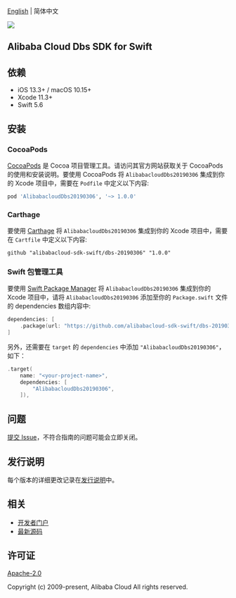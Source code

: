[English](README.md) | 简体中文

![](https://aliyunsdk-pages.alicdn.com/icons/AlibabaCloud.svg)

## Alibaba Cloud Dbs SDK for Swift

## 依赖

- iOS 13.3+ / macOS 10.15+
- Xcode 11.3+
- Swift 5.6

## 安装

### CocoaPods

[CocoaPods](https://cocoapods.org) 是 Cocoa 项目管理工具。请访问其官方网站获取关于 CocoaPods 的使用和安装说明。要使用 CocoaPods 将 `AlibabacloudDbs20190306` 集成到你的 Xcode 项目中，需要在 `Podfile` 中定义以下内容:

```ruby
pod 'AlibabacloudDbs20190306', '~> 1.0.0'
```

### Carthage

要使用 [Carthage](https://github.com/Carthage/Carthage) 将 `AlibabacloudDbs20190306` 集成到你的 Xcode 项目中，需要在 `Cartfile` 中定义以下内容:

```ogdl
github "alibabacloud-sdk-swift/dbs-20190306" "1.0.0"
```

### Swift 包管理工具

要使用 [Swift Package Manager](https://swift.org/package-manager/) 将 `AlibabacloudDbs20190306` 集成到你的 Xcode 项目中，请将 `AlibabacloudDbs20190306` 添加至你的 `Package.swift` 文件的 dependencies 数组内容中:

```swift
dependencies: [
    .package(url: "https://github.com/alibabacloud-sdk-swift/dbs-20190306.git", from: "1.0.0")
]
```

另外，还需要在 `target` 的 `dependencies` 中添加 `"AlibabacloudDbs20190306"`，如下：

```swift
.target(
    name: "<your-project-name>",
    dependencies: [
        "AlibabacloudDbs20190306",
    ]),
```

## 问题

[提交 Issue](https://github.com/alibabacloud-sdk-swift/dbs-20190306/issues/new)，不符合指南的问题可能会立即关闭。

## 发行说明

每个版本的详细更改记录在[发行说明](./ChangeLog.txt)中。

## 相关

* [开发者门户](https://next.api.aliyun.com/home)
* [最新源码](https://github.com/alibabacloud-sdk-swift/dbs-20190306)

## 许可证

[Apache-2.0](http://www.apache.org/licenses/LICENSE-2.0)

Copyright (c) 2009-present, Alibaba Cloud All rights reserved.
